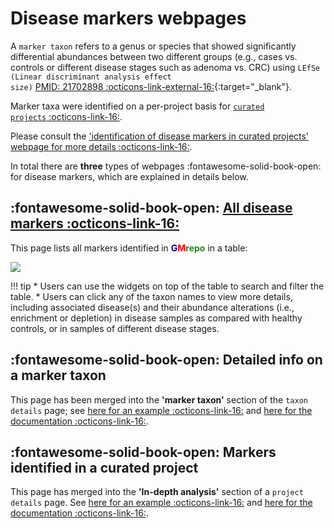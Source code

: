 # Disease markers webpages

A <code>marker taxon</code> refers to a genus or species that showed significantly differential abundances between two different groups (e.g., cases vs. controls or different disease stages such as adenoma vs. CRC) using 
<code>LEfSe (Linear discriminant analysis effect size)</code>
[PMID: 21702898  :octicons-link-external-16:](https://www.ncbi.nlm.nih.gov/pubmed/21702898){:target="_blank"}.

Marker taxa were identified on a per-project basis for [<code>curated projects</code> :octicons-link-16:](https://gmrepo.humangut.info/data/curatedprojects). 

Please consult the ['identification of disease markers in curated projects' webpage for more details :octicons-link-16:](/materialsandmethods/indepthanalyses).

In total there are **three** types of webpages :fontawesome-solid-book-open: for disease markers, which are explained in details below.

## :fontawesome-solid-book-open: [All disease markers :octicons-link-16:](https://gmrepo.humangut.info/taxon/markertaxa)

This page lists all markers identified in 
<b><span style="color:darkblue">G</span><span style="color:red">M</span><span style="color:forestgreen">repo</span></b> in a table:

![](images/markercentricpages/marker_taxa_table.png)

!!! tip
    * Users can use the widgets on top of the table to search and filter the table.
    * Users can click any of the taxon names to view more details, including associated disease(s) and their abundance alterations (i.e., enrichment or depletion) in disease samples as compared with healthy controls, or in samples of different disease stages. 

## :fontawesome-solid-book-open: Detailed info on a marker taxon

This page has been merged into the **'marker taxon'** section of the <code>taxon details</code> page; see [here for an example :octicons-link-16:](https://gmrepo.humangut.info/taxon/851) and [here for the documentation :octicons-link-16:](/websiteandUI/microbecentricpages/#4-marker-taxon).

## :fontawesome-solid-book-open: Markers identified in a curated project

This page has merged into the **'In-depth analysis'** section of a <code>project details</code> page. See [here for an example :octicons-link-16:](https://gmrepo.humangut.info/data/project/PRJEB6070) and [here for the documentation :octicons-link-16:](/websiteandUI/projectandrunpages/#3-in-depth-analysis).
